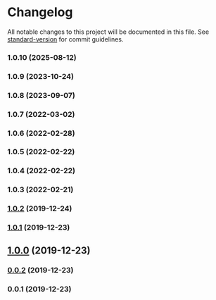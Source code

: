 # Changelog

All notable changes to this project will be documented in this file. See [standard-version](https://github.com/conventional-changelog/standard-version) for commit guidelines.

### 1.0.10 (2025-08-12)

### 1.0.9 (2023-10-24)

### 1.0.8 (2023-09-07)

### 1.0.7 (2022-03-02)

### 1.0.6 (2022-02-28)

### 1.0.5 (2022-02-22)

### 1.0.4 (2022-02-22)

### 1.0.3 (2022-02-21)

### [1.0.2](https://github.com/Kikobeats/html-scripts/compare/v1.0.1...v1.0.2) (2019-12-24)

### [1.0.1](https://github.com/Kikobeats/html-scripts/compare/v0.0.2...v1.0.1) (2019-12-23)

## [1.0.0](https://github.com/Kikobeats/html-scripts/compare/v0.0.2...v1.0.0) (2019-12-23)

### [0.0.2](https://github.com/Kikobeats/html-scripts/compare/v0.0.1...v0.0.2) (2019-12-23)

### 0.0.1 (2019-12-23)
